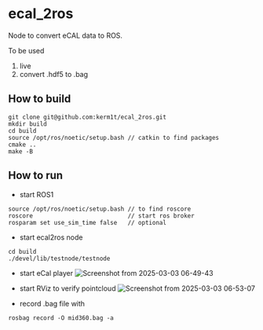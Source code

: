 # ecal_2ros

Node to convert eCAL data to ROS.

To be used
1. live
2. convert .hdf5 to .bag

## How to build
```
git clone git@github.com:kerm1t/ecal_2ros.git
mkdir build
cd build
source /opt/ros/noetic/setup.bash // catkin to find packages
cmake ..
make -B
```

## How to run

- start ROS1
```
source /opt/ros/noetic/setup.bash // to find roscore 
roscore                           // start ros broker
rosparam set use_sim_time false   // optional
```
- start ecal2ros node
```
cd build
./devel/lib/testnode/testnode
```
- start eCal player
![Screenshot from 2025-03-03 06-49-43](https://github.com/user-attachments/assets/33b0246c-a197-4c81-8b61-14bbc6334e9c)

- start RViz to verify pointcloud
![Screenshot from 2025-03-03 06-53-07](https://github.com/user-attachments/assets/efedba8f-b50f-489a-915e-6f9a32af999f)

- record .bag file with
```
rosbag record -O mid360.bag -a
```
  
